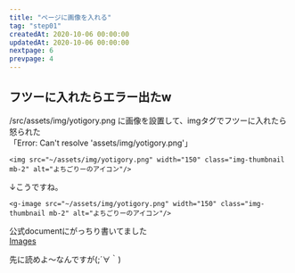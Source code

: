 ```yaml
---
title: "ページに画像を入れる"
tag: "step01"
createdAt: 2020-10-06 00:00:00
updatedAt: 2020-10-06 00:00:00
nextpage: 6
prevpage: 4
---
```


## フツーに入れたらエラー出たw

/src/assets/img/yotigory.png に画像を設置して、imgタグでフツーに入れたら怒られた  
「Error: Can't resolve 'assets/img/yotigory.png'」

    <img src="~/assets/img/yotigory.png" width="150" class="img-thumbnail mb-2" alt="よちごりーのアイコン"/>

↓こうですね。

    <g-image src="~/assets/img/yotigory.png" width="150" class="img-thumbnail mb-2" alt="よちごりーのアイコン"/>

公式documentにがっちり書いてました  
[Images](https://gridsome.org/docs/images/#how-it-works)

先に読めよ～なんですが(;´∀｀)
